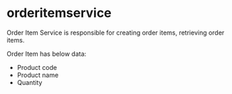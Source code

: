 # orderitemservice
Order Item Service is responsible for creating order items, retrieving order items.

Order Item has below data:
- Product code
- Product name
- Quantity

